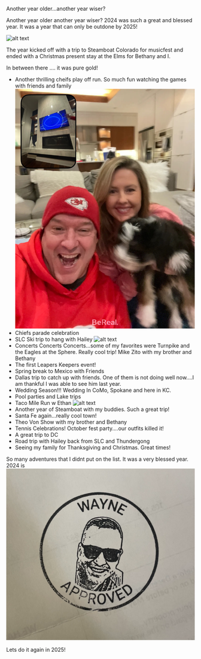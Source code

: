 Another year older...another year wiser?




Another year older another year wiser?  2024 was such a great and blessed year.  It was a year that can only be outdone by 2025! 


![alt text](/assets/img/2024-calendar.png "2024 Year")

The year kicked off with a trip to Steamboat Colorado for musicfest and ended with a Christmas present stay at the Elms for Bethany and I.

In between there .... it was pure gold!  

- Another thrilling cheifs play off run.  So much fun watching the games with friends and family ![alt text](/assets/img/2024-cheifs-watch.png "2024 Chiefs Watch")
- Chiefs parade celebration
- SLC Ski trip to hang with Hailey ![alt text](/assets/img/2024-wayne-hailey-ethan-ski.png "2024 Wayne Hailey and Ethan Ski")
- Concerts Concerts Concerts...some of my favorites were Turnpike and the Eagles at the Sphere.  Really cool trip!  Mike Zito with my brother and Bethany
- The first Leapers Keepers event!
- Spring break to Mexico with Friends
- Dallas trip to catch up with friends.  One of them is not doing well now....I am thankful I was able to see him last year.
- Wedding Season!!!  Wedding In CoMo, Spokane and here in KC.  
- Pool parties and Lake trips
- Taco Mile Run w Ethan  ![alt text](/assets/img/2024-wayne-ethan-taco-mile.png "2024 Taco Mile Run with E")
- Another year of Steamboat with my buddies.  Such a great trip!  
- Santa Fe again...really cool town!
- Theo Von Show with my brother and Bethany
- Tennis Celebrations!  October fest party....our outfits killed it!
- A great trip to DC
- Road trip with Hailey back from SLC and Thundergong
- Seeing my family for Thanksgiving and Christmas.  Great times!

So many adventures that I didnt put on the list.  It was a very blessed year.  2024 is ![alt text](/assets/img/2024-Wayne-Approved.png "2024 Wayne Approved")


Lets do it again in 2025!

